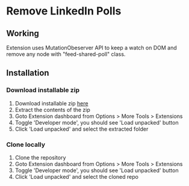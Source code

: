 # Remove LinkedIn Polls

## Working
Extension uses MutationObeserver API to keep a watch on DOM and remove any node with "feed-shared-poll" class.

## Installation

### Download installable zip
1. Download installable zip [here](https://github.com/gaurav-coditas/linkedin_poll_hide/raw/main/linkedin-poll-hider.zip "installeble zip")
2. Extract the contents of the zip
3. Goto Extension dashboard from Options > More Tools > Extensions
3. Toggle 'Developer mode', you should see 'Load unpacked' button
4. Click 'Load unpacked' and select the extracted folder

### Clone locally
1. Clone the repository
2. Goto Extension dashboard from Options > More Tools > Extensions
3. Toggle 'Developer mode', you should see 'Load unpacked' button
4. Click 'Load unpacked' and select the cloned repo
